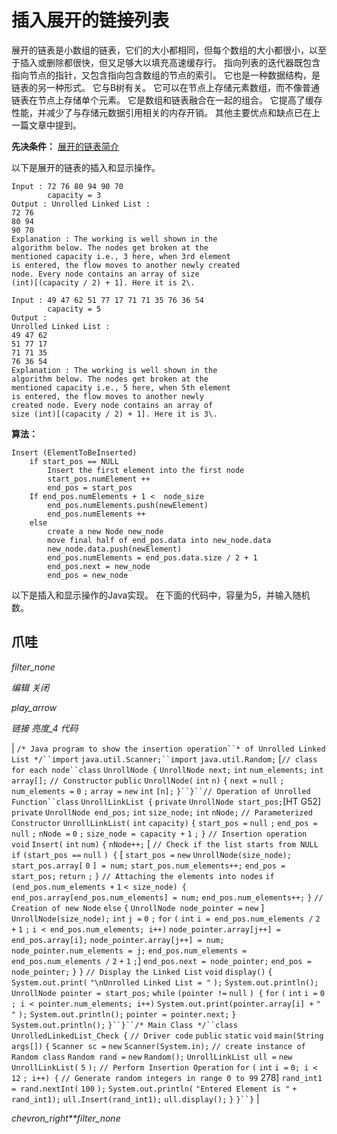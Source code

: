 # 插入展开的链接列表

展开的链表是小数组的链表，它们的大小都相同，但每个数组的大小都很小，以至于插入或删除都很快，但又足够大以填充高速缓存行。 指向列表的迭代器既包含指向节点的指针，又包含指向包含数组的节点的索引。 它也是一种数据结构，是链表的另一种形式。 它与B树有关。 它可以在节点上存储元素数组，而不像普通链表在节点上存储单个元素。 它是数组和链表融合在一起的组合。 它提高了缓存性能，并减少了与存储元数据引用相关的内存开销。 其他主要优点和缺点已在上一篇文章中提到。

**先决条件：** [展开的链表简介](https://www.geeksforgeeks.org/unrolled-linked-list-set-1-introduction/)

以下是展开的链表的插入和显示操作。

```
Input : 72 76 80 94 90 70
        capacity = 3
Output : Unrolled Linked List : 
72 76 
80 94 
90 70 
Explanation : The working is well shown in the
algorithm below. The nodes get broken at the 
mentioned capacity i.e., 3 here, when 3rd element 
is entered, the flow moves to another newly created 
node. Every node contains an array of size 
(int)[(capacity / 2) + 1]. Here it is 2\. 

Input : 49 47 62 51 77 17 71 71 35 76 36 54
        capacity = 5
Output :
Unrolled Linked List : 
49 47 62 
51 77 17 
71 71 35 
76 36 54 
Explanation : The working is well shown in the
algorithm below. The nodes get broken at the
mentioned capacity i.e., 5 here, when 5th element
is entered, the flow moves to another newly 
created node. Every node contains an array of 
size (int)[(capacity / 2) + 1]. Here it is 3\. 

```

**算法：**

```
Insert (ElementToBeInserted)
    if start_pos == NULL
        Insert the first element into the first node
        start_pos.numElement ++
        end_pos = start_pos
    If end_pos.numElements + 1 <  node_size
        end_pos.numElements.push(newElement)
        end_pos.numElements ++
    else
        create a new Node new_node
        move final half of end_pos.data into new_node.data
        new_node.data.push(newElement)
        end_pos.numElements = end_pos.data.size / 2 + 1
        end_pos.next = new_node
        end_pos = new_node

```

以下是插入和显示操作的Java实现。 在下面的代码中，容量为5，并输入随机数。

## 爪哇

*filter_none*

*编辑*
*关闭*

*play_arrow*

*链接*
*亮度_4*
*代码*

| `/* Java program to show the insertion operation``* of Unrolled Linked List */``import` `java.util.Scanner;``import` `java.util.Random;` [`// class for each node``class` `UnrollNode {` `UnrollNode next;` `int` `num_elements;` `int` `array[];` `// Constructor` `public` `UnrollNode(` `int` `n)` `{` `next =` `null` `;` `num_elements =` `0` `;` `array =` `new` `int` `[n];` `}``}``// Operation of Unrolled Function``class` `UnrollLinkList {` `private` `UnrollNode start_pos;`[HT G52] `private` `UnrollNode end_pos;` `int` `size_node;` `int` `nNode;` `// Parameterized Constructor` `UnrollLinkList(` `int` `capacity)` `{` `start_pos =` `null` `;` `end_pos =` `null` `;` `nNode =` `0` `;` `size_node = capacity +` `1` `;` `}` `// Insertion operation` `void` `Insert(` `int` `num)` `{` `nNode++;` [ `// Check if the list starts from NULL` `if` `(start_pos ==` `null` `) {` [ `start_pos =` `new` `UnrollNode(size_node);` `start_pos.array[` `0` `] = num;` `start_pos.num_elements++;` `end_pos = start_pos;` `return` `;` `}` `// Attaching the elements into nodes` `if` `(end_pos.num_elements +` `1` `< size_node) {` `end_pos.array[end_pos.num_elements] = num;` `end_pos.num_elements++;` `}` `// Creation of new Node` `else` `{` `UnrollNode node_pointer =` `new` ] `UnrollNode(size_node);` `int` `j =` `0` `;` `for` `(` `int` `i = end_pos.num_elements /` `2` `+` `1` `;` `i < end_pos.num_elements; i++)` `node_pointer.array[j++] = end_pos.array[i];` `node_pointer.array[j++] = num;` `node_pointer.num_elements = j;` `end_pos.num_elements = end_pos.num_elements /` `2` `+` `1` `;`] `end_pos.next = node_pointer;` `end_pos = node_pointer;` `}` `}` `// Display the Linked List` `void` `display()` `{` `System.out.print(` `"\nUnrolled Linked List = "` `);` `System.out.println();` `UnrollNode pointer = start_pos;` `while` `(pointer !=` `null` `) {` `for` `(` `int` `i =` `0` `; i < pointer.num_elements; i++)` `System.out.print(pointer.array[i] +` `" "` `);` `System.out.println();` `pointer = pointer.next;` `}` `System.out.println();` `}``}``/* Main Class */``class` `UnrolledLinkedList_Check {` `// Driver code` `public` `static` `void` `main(String args[])` `{` `Scanner sc =` `new` `Scanner(System.in);` `// create instance of Random class` `Random rand =` `new` `Random();` `UnrollLinkList ull =` `new` `UnrollLinkList(` `5` `);` `// Perform Insertion Operation` `for` `(` `int` `i =` `0`​​ `; i <` `12` `; i++) {` `// Generate random integers in range 0 to 99` 278] `rand_int1 = rand.nextInt(` `100` `);` `System.out.println(` `"Entered Element is "` `+ rand_int1);` `ull.Insert(rand_int1);` `ull.display();` `}` `}``}` |

*chevron_right**filter_none*